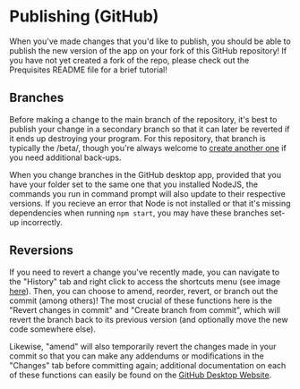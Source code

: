 # Publishing (GitHub)
When you've made changes that you'd like to publish, you should be able to publish the new version of the app on your fork of this GitHub repository! If you have not yet created a fork of the repo, please check out the Prequisites README file for a brief tutorial!

## Branches
Before making a change to the main branch of the repository, it's best to publish your change in a secondary branch so that it can later be reverted if it ends up destroying your program. For this repository, that branch is typically the /beta/, though you're always welcome to [create another one](https://docs.github.com/en/pull-requests/collaborating-with-pull-requests/proposing-changes-to-your-work-with-pull-requests/creating-and-deleting-branches-within-your-repository) if you need additional back-ups.

When you change branches in the GitHub desktop app, provided that you have your folder set to the same one that you installed NodeJS, the commands you run in command prompt will also update to their respective versions. If you recieve an error that Node is not installed or that it's missing dependencies when running `npm start`, you may have these branches set-up incorrectly.

## Reversions
If you need to revert a change you've recently made, you can navigate to the "History" tab and right click to access the shortcuts menu (see image [here](https://i.imgur.com/QljdXpj.png)\). Then, you can choose to amend, reorder, revert, or branch out the commit (among others)! The most crucial of these functions here is the "Revert changes in commit" and "Create branch from commit", which will revert the branch back to its previous version (and optionally move the new code somewhere else).

Likewise, "amend" will also temporarily revert the changes made in your commit so that you can make any addendums or modifications in the "Changes" tab before committing again; additional documentation on each of these functions can easily be found on the [GitHub Desktop Website](https://github.com/apps/desktop).
